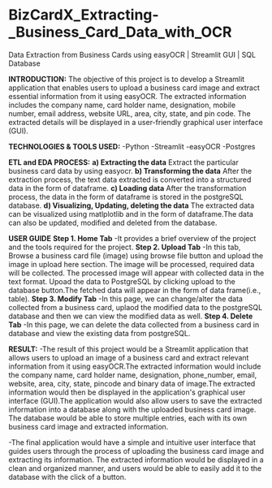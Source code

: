 # BizCardX_Extracting-_Business_Card_Data_with_OCR
Data Extraction from Business Cards using easyOCR | Streamlit GUI | SQL Database

**INTRODUCTION:**
The objective of this project is to develop a Streamlit application that enables users to upload a business card image and extract essential information from it using easyOCR. The extracted information includes the company name, card holder name, designation, mobile number, email address, website URL, area, city, state, and pin code. The extracted details will be displayed in a user-friendly graphical user interface (GUI).

**TECHNOLOGIES & TOOLS USED:**
-Python
-Streamlit
-easyOCR
-Postgres

**ETL and EDA PROCESS:**
**a) Extracting the data**
Extract the particular business card data by using easyocr.
**b) Transforming the data**
After the extraction process, the text data extracted is converted into a structured data in the form of dataframe.
**c) Loading data**
After the transformation process, the data in the form of dataframe is stored in the postgreSQL database.
**d) Visualizing, Updating, deleting the data**
The extracted data can be visualized using matlplotlib and in the form of dataframe.The data can also be updated, modified and deleted from the database.

**USER GUIDE**
**Step 1. Home Tab**
-It provides a brief overview of the project and the tools required for the project.
**Step 2. Upload Tab**
-In this tab, Browse a business card file (image) using browse file button and upload the image in upload here section. The image will be processed, required data will be collected. The processed image will appear with collected data in the text format. Upoad the data to PostgreSQL by clicking upload to the database button.The fetched data will appear in the form of data frame(i.e., table).
**Step 3. Modify Tab**
-In this page, we can change/alter the data collected from a business card, uplaod the modified data to the postgreSQL database and then we can view the modified data as well.
**Step 4. Delete Tab**
-In this page, we can delete the data collected from a business card in database and view the existing data from postgreSQL.

**RESULT:**
-The result of this project would be a Streamlit application that allows users to upload an image of a business card and extract relevant information from it using easyOCR.The extracted information would include the company name, card holder name,
designation, phone_number, email, website, area, city, state, pincode and binary data of image.The extracted information would then be displayed in the application's graphical user interface (GUI).The application would also allow users to save the extracted information into a database along with the uploaded business card image. The database would be able to store multiple entries, each with its own business card image and extracted information.

-The final application would have a simple and intuitive user interface that guides users through the process of uploading the business card image and extracting its information. The extracted information would be displayed in a clean and organized manner, and users would be able to easily add it to the database with the click of a button.

